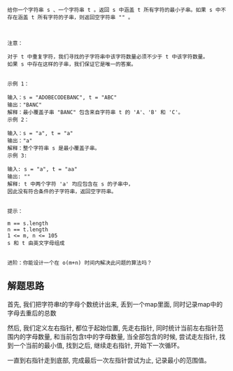 ```azure
给你一个字符串 s 、一个字符串 t 。返回 s 中涵盖 t 所有字符的最小子串。如果 s 中不存在涵盖 t 所有字符的子串，则返回空字符串 "" 。

 

注意：

对于 t 中重复字符，我们寻找的子字符串中该字符数量必须不少于 t 中该字符数量。
如果 s 中存在这样的子串，我们保证它是唯一的答案。
 

示例 1：

输入：s = "ADOBECODEBANC", t = "ABC"
输出："BANC"
解释：最小覆盖子串 "BANC" 包含来自字符串 t 的 'A'、'B' 和 'C'。
示例 2：

输入：s = "a", t = "a"
输出："a"
解释：整个字符串 s 是最小覆盖子串。
示例 3:

输入: s = "a", t = "aa"
输出: ""
解释: t 中两个字符 'a' 均应包含在 s 的子串中，
因此没有符合条件的子字符串，返回空字符串。
 

提示：

m == s.length
n == t.length
1 <= m, n <= 105
s 和 t 由英文字母组成
 

进阶：你能设计一个在 o(m+n) 时间内解决此问题的算法吗？

```
## 解题思路
首先, 我们把字符串t的字母个数统计出来, 丢到一个map里面, 同时记录map中的字母去重后的总数

然后, 我们定义左右指针, 都位于起始位置, 先走右指针, 同时统计当前左右指针范围内的字母数量, 和当前包含t中的字母数量, 当全部包含的时候, 尝试走左指针, 找到一个当前的最小值, 找到之后, 继续走右指针, 开始下一次循环。

一直到右指针走到底部, 完成最后一次左指针尝试为止, 记录最小的范围值。
